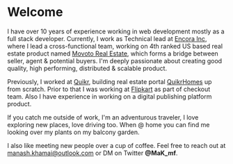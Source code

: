 # Welcome


I have over 10 years of experience working in web development mostly as a full stack developer. Currently, I work as Technical lead at [Encora Inc](https://www.encora.com/), where I lead a cross-functional team, working on 4th ranked US based real estate product named [Movoto Real Estate](https://www.movoto.com/), which forms a bridge between seller, agent & potential buyers. I'm deeply passionate about creating good quality, high performing, distributed & scalable product. 

Previously, I worked at [Quikr](https://www.quikr.com/), building real estate portal [QuikrHomes](https://www.quikr.com/homes) up from scratch. Prior to that I was working at [Flipkart](https://www.flipkart.com/) as part of checkout team. Also I have experience in working on a digital publishing platform product.

If you catch me outside of work, I'm an adventurous traveler, I love exploring new places, love driving too. When @ home you can find me looking over my plants on my balcony garden.

I also like meeting new people over a cup of coffee. Feel free to reach out at [manash.khamai@outlook.com](mailto:manash.khamai@outlook.com) or DM on Twitter **@MaK_mf**.

